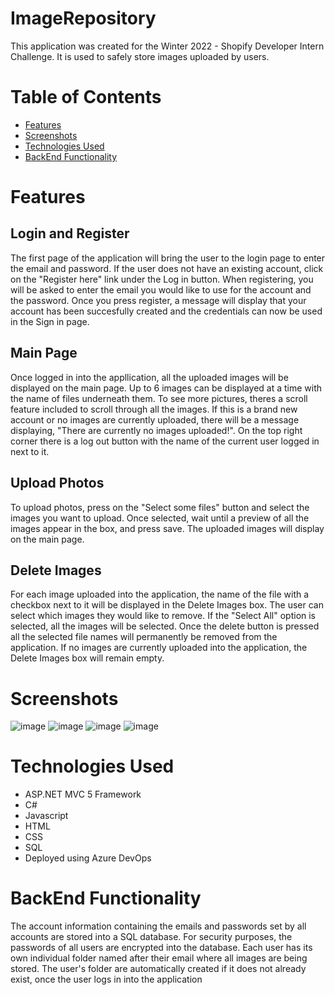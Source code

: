 # ImageRepository
This application was created for the Winter 2022 - Shopify Developer Intern Challenge. It is used to safely store images uploaded by users.

# Table of Contents
* [Features](#features)
* [Screenshots](#screenshots)
* [Technologies Used](#technologies-used)
* [BackEnd Functionality](#backend-functionality)

# Features
## Login and Register
The first page of the application will bring the user to the login page to enter the email and password. If the user does not have an existing account, click on the "Register here" link under the Log in button. When registering, you will be asked to enter the email you would like to use for the account and the password. Once you press register, a message will display that your account has been succesfully created and the credentials can now be used in the Sign in page.

## Main Page
Once logged in into the appllication, all the uploaded images will be displayed on the main page. Up to 6 images can be displayed at a time with the name of files underneath them. To see more pictures, theres a scroll feature included to scroll through all the images. If this is a brand new account or no images are currently uploaded, there will be a message displaying, "There are currently no images uploaded!". On the top right corner there is a log out button with the name of the current user logged in next to it.

## Upload Photos
To upload photos, press on the "Select some files" button and select the images you want to upload. Once selected, wait until a preview of all the images appear in the box, and press save. The uploaded images will display on the main page.

## Delete Images
For each image uploaded into the application, the name of the file with a checkbox next to it will be displayed in the Delete Images box. The user can select which images they would like to remove. If the "Select All" option is selected, all the images will be selected. Once the delete button is pressed all the selected file names will permanently be removed from the application. If no images are currently uploaded into the application, the Delete Images box will remain empty.

# Screenshots
![image](https://user-images.githubusercontent.com/62719168/148697611-0b5cce81-60cb-44b8-b690-846fc0356ebc.png)
![image](https://user-images.githubusercontent.com/62719168/148697630-4f03f2e4-7993-48af-a7e8-15ca2ba0a98c.png)
![image](https://user-images.githubusercontent.com/62719168/148697749-6cc400d1-8645-4d03-aed3-af284c12273a.png)
![image](https://user-images.githubusercontent.com/62719168/148697718-ee628948-5f6c-4d0a-845c-8e8009e485b2.png)



# Technologies Used
- ASP.NET MVC 5 Framework
- C#
- Javascript
- HTML
- CSS
- SQL
- Deployed using Azure DevOps

# BackEnd Functionality
The account information containing the emails and passwords set by all accounts are stored into a SQL database. For security purposes, the passwords of all users are encrypted into the database. Each user has its own individual folder named after their email where all images are being stored. The user's folder are automatically created if it does not already exist, once the user logs in into the application
